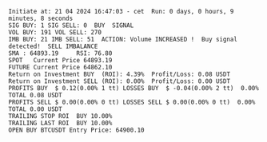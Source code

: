     Initiate at: 21 04 2024 16:47:03 - cet  Run: 0 days, 0 hours, 9 minutes, 8 seconds
    SIG BUY: 1 SIG SELL: 0  BUY  SIGNAL
    VOL BUY: 191 VOL SELL: 270
    IMB BUY: 21 IMB SELL: 51  ACTION: Volume INCREASED !  Buy signal detected!  SELL IMBALANCE
    SMA : 64893.19     RSI: 76.80
    SPOT   Current Price 64893.19
    FUTURE Current Price 64862.10
    Return on Investment BUY  (ROI): 4.39%  Profit/Loss: 0.08 USDT
    Return on Investment SELL (ROI): 0.00%  Profit/Loss: 0.00 USDT
    PROFITS BUY  $ 0.12(0.00% 1 tt) LOSSES BUY  $ -0.04(0.00% 2 tt)  0.00%  TOTAL 0.08 USDT
    PROFITS SELL $ 0.00(0.00% 0 tt) LOSSES SELL $ 0.00(0.00% 0 tt)  0.00%  TOTAL 0.00 USDT
    TRAILING STOP ROI  BUY 10.00%
    TRAILING LAST ROI  BUY 10.00%
    OPEN BUY BTCUSDT Entry Price: 64900.10
